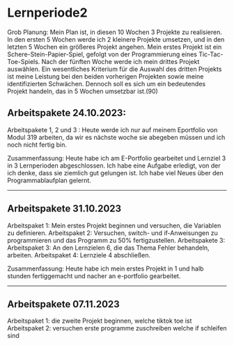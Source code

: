# Lernperiode2

Grob Planung:
Mein Plan ist, in diesen 10 Wochen 3 Projekte zu realisieren. In den ersten 5 Wochen werde ich 2 kleinere Projekte umsetzen, und in den letzten 5 Wochen ein größeres Projekt angehen. Mein erstes Projekt ist ein Schere-Stein-Papier-Spiel, gefolgt von der Programmierung eines Tic-Tac-Toe-Spiels. Nach der fünften Woche werde ich mein drittes Projekt auswählen. Ein wesentliches Kriterium für die Auswahl des dritten Projekts ist meine Leistung bei den beiden vorherigen Projekten sowie meine identifizierten Schwächen. Dennoch soll es sich um ein bedeutendes Projekt handeln, das in 5 Wochen umsetzbar ist.(90)

## Arbeitspakete 24.10.2023:
Arbeitspakete 1, 2 und 3 : Heute werde ich nur auf meinem Eportfolio von Modul 319 arbeiten, da wir es nächste woche sie abegeben müssen und ich noch nicht fertig bin.

Zusammenfassung: Heute habe ich am E-Portfolio gearbeitet und Lernziel 3 in 3 Lernperioden abgeschlossen. Ich habe eine Aufgabe erledigt, von der ich denke, dass sie ziemlich gut gelungen ist. Ich habe viel Neues über den Programmablaufplan gelernt.

---
## Arbeitspakete 31.10.2023
Arbeitspaket 1: Mein erstes Projekt beginnen und versuchen, die Variablen zu definieren.
Arbeitspaket 2: Versuchen, switch- und if-Anweisungen zu programmieren und das Programm zu 50% fertigzustellen.
Arbeitspakete 3: Arbeitspaket 3: An den Lernzielen 6, die das Thema Fehler behandeln, arbeiten.
Arbeitspaket 4: Lernziele 4 abschließen.

Zusammenfassung: Heute habe ich mein erstes Projekt in 1 und halb stunden fertiggemacht und nacher an e-portfolio gearbeitet.

---
## Arbeitspakete 07.11.2023
Arbeitspaket 1: die zweite Projekt beginnen, welche tiktok toe ist
Arbeitspaket 2: versuchen erste programme zuschreiben welche if schleifen sind
